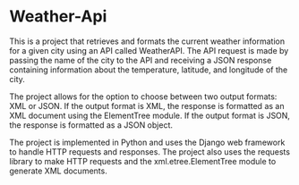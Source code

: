 # Weather-Api
This is a project that retrieves and formats the current weather information for a given city using an API called WeatherAPI. The API request is made by passing the name of the city to the API and receiving a JSON response containing information about the temperature, latitude, and longitude of the city.

The project allows for the option to choose between two output formats: XML or JSON. If the output format is XML, the response is formatted as an XML document using the ElementTree module. If the output format is JSON, the response is formatted as a JSON object.

The project is implemented in Python and uses the Django web framework to handle HTTP requests and responses. The project also uses the requests library to make HTTP requests and the xml.etree.ElementTree module to generate XML documents.
